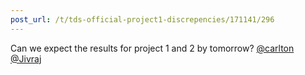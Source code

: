 ```yaml
---
post_url: /t/tds-official-project1-discrepencies/171141/296
---
```

Can we expect the results for project 1 and 2 by tomorrow? [@carlton](/u/carlton) [@Jivraj](/u/jivraj)